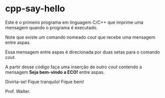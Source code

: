 # cpp-say-hello

Este é o primeiro programa em linguagem C/C++ que imprime uma mensagem quando o programa é executado.

Note que existe um comando nomeado *cout* que recebe uma mensagem entre aspas. 

Essa mensagem entre aspas é direcionada por duas setas para o comando *cout*.

A partir desse código faça uma inserção de outro *cout* contendo a mensagem **Seja bem-vindo a ECO!** entre aspas.

Divirta-se! Fique tranquilo! Fique bem!

Prof. Walter.
